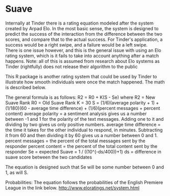 # Suave
Internally at Tinder there is a rating equation modeled after the system created by Arpad Elo. In the most basic sense, the system is designed to predict the success of the interaction from the difference between the two scores, and compare that to the actual success. For Tinder's application, a success would be a right swipe, and a failure would be a left swipe.  
There is one issue however, and this is the general issue with using an Elo rating system, which is it fails to take into account anything after a match happens.
Note: all of this is assumed from research about Elo systems as Tinder (rightfully) does not release their algorithm to the public

This R package is another rating system that could be used by Tinder to illustrate how smooth individuals were once the match happened. The math is described below. 

The general formula is as follows:
R2 = R0 + K(S - Se)
where
R2 = New Suave Rank
R0 = Old Suave Rank
K = 30
S = (1/6)(average polarity + 1) + (1/180)(60 - average time difference) + (1/6)(percent messages + percent content)
  average polarity = a sentiment analysis gives us a number between -1 and 1 for the polarity of the text messages. Adding one to it and     dividing by two gives us only positive numbers.
  average time difference = the time it takes for the other individual to respond, in minutes. Subtracting it from 60 and then dividing it   by 60 gives us a number between 0 and 1. 
  percent messages = the percent of the total messages sent by the responder
  percent content = the percent of the total content sent by the responder
Se = expected Suave = 1 / ((10^(-ds/400))+1)
ds = difference in suave score between the two candidates

The equation is designed such that Se will be some number between 0 and 1, as will S. 

Probabilities: 
The equation follows the probabilities of the English Premiere League in the link below. 
http://www.eloratings.net/system.html
